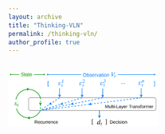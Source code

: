 ```yaml
---
layout: archive
title: "Thinking-VLN"
permalink: /thinking-vln/
author_profile: true
---
```


<img align="left" width="300" height="110" src="./../images/p3-teaser.png" style="padding-right:20px; padding-top:20px"/>

<!-- **A Recurrent Vision-and-Language BERT for Navigation**<br>
[**Yicong Hong**](http://www.yiconghong.me/), [Qi Wu](http://www.qi-wu.me/), [Yuankai Qi](https://sites.google.com/site/yuankiqi/home), [Cristian Rodriguez-Opazo](https://crodriguezo.github.io/), [Stephen Gould](http://users.cecs.anu.edu.au/~sgould/)<br>

In the <em>Conference on Computer Vision and Pattern Recognition (CVPR)<em>, 2021.<br>
[[Paper & Supplemental](https://arxiv.org/abs/2011.13922)] [[GitHub](https://github.com/YicongHong/Recurrent-VLN-BERT)]<br>

---

<img align="left" width="300" height="110" src="./../images/p2-teaser.png" style="padding-right:20px; padding-top:20px"/>

**Language and Visual Entity Relationship Graph for Agent Navigation**<br>
[**Yicong Hong**](http://www.yiconghong.me/), [Cristian Rodriguez-Opazo](https://crodriguezo.github.io/), [Yuankai Qi](https://sites.google.com/site/yuankiqi/home), [Qi Wu](http://www.qi-wu.me/), [Stephen Gould](http://users.cecs.anu.edu.au/~sgould/)<br>

In the <em>Conference on Neural Information Processing Systems (NeurIPS)</em>, 2020.<br>
[[Paper](https://papers.nips.cc/paper/2020/hash/56dc0997d871e9177069bb472574eb29-Abstract.html)] [[Supplemental](https://papers.nips.cc/paper/2020/file/56dc0997d871e9177069bb472574eb29-Supplemental.pdf)] [[GitHub](https://github.com/YicongHong/Entity-Graph-VLN)]<br>

---

<img align="left" width="300" height="110" src="./../images/p1-teaser.png" style="padding-right:20px; padding-top:20px"/>

**Sub-Instruction Aware Vision-and-Language Navigation**<br>
[**Yicong Hong**](http://www.yiconghong.me/), [Cristian Rodriguez-Opazo](https://crodriguezo.github.io/), [Qi Wu](http://www.qi-wu.me/), [Stephen Gould](http://users.cecs.anu.edu.au/~sgould/)<br>

In the <em>Conference on Empirical Methods in Natural Language Processing (EMNLP)</em>, 2020.<br>
[[Paper & Supplemental](https://www.aclweb.org/anthology/2020.emnlp-main.271/)] [[GitHub](https://github.com/YicongHong/Fine-Grained-R2R)]<br> -->
